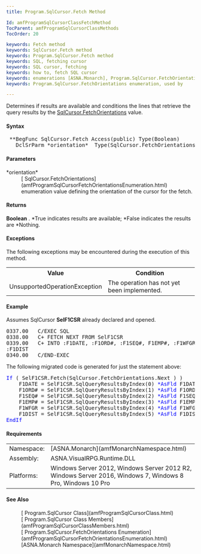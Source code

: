 ```yaml
---
title: Program.SqlCursor.Fetch Method

Id: amfProgramSqlCursorClassFetchMethod
TocParent: amfProgramSqlCursorClassMethods
TocOrder: 20

keywords: Fetch method
keywords: SqlCursor.Fetch method
keywords: Program.SqlCursor.Fetch method
keywords: SQL, fetching cursor
keywords: SQL cursor, fetching
keywords: how to, fetch SQL cursor
keywords: enumerations [ASNA.Monarch], Program.SqlCursor.FetchOrientations, used by
keywords: Program.SqlCursor.FetchOrientations enumeration, used by

---
```


Determines if results are available and conditions the lines that retrieve the query results by the [ SqlCursor.FetchOrientations](amfProgramSqlCursorFetchOrientationsEnumeration.html) value.

#### Syntax
<pre class="syntax"> **BegFunc SqlCursor.Fetch Access(public) Type(Boolean)
   DclSrParm *orientation*  Type(SqlCursor.FetchOrientations)**       </pre>

#### Parameters
<dl>
        <dt>
 *orientation* 
        </dt>
        <dd>
          [
        SqlCursor.FetchOrientations](amfProgramSqlCursorFetchOrientationsEnumeration.html) enumeration value defining
        the orientation of the cursor for the fetch.</dd>
</dl>

#### Returns
**Boolean** . *True indicates results are available; *False indicates the results are *Nothing.

#### Exceptions
The following exceptions may be encountered during the execution of this method.
<table class="mytable" cellspacing="0" cellpadding="4" width="90%">
          <colgroup><col width="50%" /><col width="50%" />
          </colgroup>
          <tr><th>Value</th>
           <th>Condition</th>
          </tr>
          <tr>
            <td>UnsupportedOperationException</td>
            <td>The operation has not yet
            been implemented.</td>
          </tr>
</table>

#### Example
Assumes SqlCursor **SelF1CSR** already declared and opened.
<pre class="syntax">
0337.00   C/EXEC SQL
0338.00   C+ FETCH NEXT FROM SelF1CSR
0339.00   C+ INTO :F1DATE, :F1ORD#, :F1SEQ#, F1EMP#, :F1WFGR,
:F1DIST
0340.00   C/END-EXEC
</pre>

The following migrated code is generated for just the statement above:
<pre class="syntax"><span style="color:blue">If</span> ( SelF1CSR.Fetch(SqlCursor.FetchOrientations.Next ) )
    F1DATE = SelF1CSR.SqlQueryResultsByIndex(0) <span style="color:blue">*AsFld</span> F1DATE
    F1ORD# = SelF1CSR.SqlQueryResultsByIndex(1) <span style="color:blue">*AsFld</span> F1ORD#
    F1SEQ# = SelF1CSR.SqlQueryResultsByIndex(2) <span style="color:blue">*AsFld</span> F1SEQ#
    F1EMP# = SelF1CSR.SqlQueryResultsByIndex(3) <span style="color:blue">*AsFld</span> F1EMP#
    F1WFGR = SelF1CSR.SqlQueryResultsByIndex(4) <span style="color:blue">*AsFld</span> F1WFGR
    F1DIST = SelF1CSR.SqlQueryResultsByIndex(5) <span style="color:blue">*AsFld</span> F1DIST
<span style="color:blue">EndIf</span></pre>

#### Requirements
<table class="dttable" cellspacing="0" cellpadding="4" width="60%">
           <colgroup>
            <col width="15%" style="font-weight:bold" />
            <col width="85%" />
          </colgroup>
          <tr>
            <td>Namespace:</td>
            <td>[ASNA.Monarch](amfMonarchNamespace.html)</td>
          </tr>
          <tr>
            <td>Assembly:</td>
            <td>ASNA.VisualRPG.Runtime.DLL</td>
          </tr>
         <tr>
            <td>Platforms:</td>
            <td> Windows Server 2012, Windows Server 2012 R2, Windows Server 2016, Windows 7, Windows 8 Pro, Windows 10 Pro</td>
         </tr>
</table>

#### See Also
<dl>
        <dd>[
        Program.SqlCursor Class](amfProgramSqlCursorClass.html)</dd>
        <dd>[
        Program.SqlCursor Class Members](amfProgramSqlCursorClassMembers.html)</dd>
        <dd>[
        Program.SqlCursor.FetchOrientations Enumeration](amfProgramSqlCursorFetchOrientationsEnumeration.html)</dd>
        <dd>[ASNA.Monarch
        Namespace](amfMonarchNamespace.html)</dd>
</dl>

